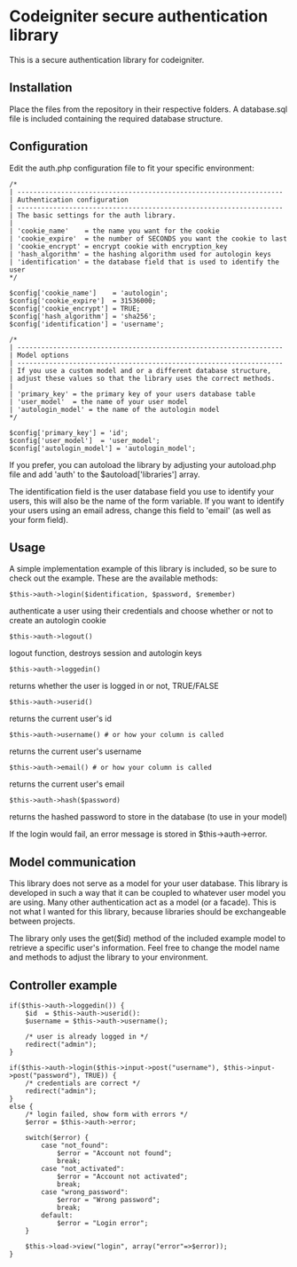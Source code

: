 Codeigniter secure authentication library
=========================================

This is a secure authentication library for codeigniter.

Installation
------------

Place the files from the repository in their respective folders. A database.sql file is included containing the required database structure.

Configuration
-------------

Edit the auth.php configuration file to fit your specific environment:

    /*
	| -------------------------------------------------------------------
	| Authentication configuration
	| -------------------------------------------------------------------
	| The basic settings for the auth library.
	|
	| 'cookie_name'	   = the name you want for the cookie
	| 'cookie_expire'  = the number of SECONDS you want the cookie to last
	| 'cookie_encrypt' = encrypt cookie with encryption_key
	| 'hash_algorithm' = the hashing algorithm used for autologin keys
	| 'identification' = the database field that is used to identify the user
	*/

	$config['cookie_name']    = 'autologin';
	$config['cookie_expire']  = 31536000;
	$config['cookie_encrypt'] = TRUE;
	$config['hash_algorithm'] = 'sha256';
	$config['identification'] = 'username';

	/*
	| -------------------------------------------------------------------
	| Model options
	| -------------------------------------------------------------------
	| If you use a custom model and or a different database structure, 
	| adjust these values so that the library uses the correct methods.
	|
	| 'primary_key'	= the primary key of your users database table
	| 'user_model'	= the name of your user model
	| 'autologin_model' = the name of the autologin model
	*/

	$config['primary_key'] = 'id';
	$config['user_model']  = 'user_model';
	$config['autologin_model'] = 'autologin_model';

If you prefer, you can autoload the library by adjusting your autoload.php file and add 'auth' to the $autoload['libraries'] array.

The identification field is the user database field you use to identify your users, this will also be the name of the form variable. If you want to identify your users using an email adress, change this field to 'email' (as well as your form field).
	
Usage
-----

A simple implementation example of this library is included, so be sure to check out the example. These are the available methods:

    $this->auth->login($identification, $password, $remember)
authenticate a user using their credentials and choose whether or not to create an autologin cookie
	
    $this->auth->logout()
logout function, destroys session and autologin keys

    $this->auth->loggedin()
returns whether the user is logged in or not, TRUE/FALSE

    $this->auth->userid()
returns the current user's id

    $this->auth->username() # or how your column is called
returns the current user's username

    $this->auth->email() # or how your column is called
returns the current user's email

    $this->auth->hash($password)
returns the hashed password to store in the database (to use in your model)

If the login would fail, an error message is stored in $this->auth->error.

Model communication
-------------------

This library does not serve as a model for your user database. This library is developed in such a way that it can be coupled to whatever user model you are using. Many other authentication act as a model (or a facade). This is not what I wanted for this library, because libraries should be exchangeable between projects.

The library only uses the get($id) method of the included example model to retrieve a specific user's information. Feel free to change the model name and methods to adjust the library to your environment.

Controller example
------------------

	if($this->auth->loggedin()) {
		$id  = $this->auth->userid():
		$username = $this->auth->username();
	
		/* user is already logged in */
		redirect("admin");
	}
		 
	if($this->auth->login($this->input->post("username"), $this->input->post("password"), TRUE)) {
		/* credentials are correct */
		redirect("admin");
	}
	else {
		/* login failed, show form with errors */
		$error = $this->auth->error;
		 
		switch($error) {
			case "not_found":
				$error = "Account not found";
				break;
			case "not_activated":
				$error = "Account not activated";
				break;
			case "wrong_password":
				$error = "Wrong password";
				break;
			default:
				$error = "Login error";
		}
		 
		$this->load->view("login", array("error"=>$error));
	}